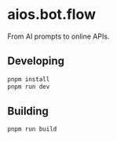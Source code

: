 # aios.bot.flow

From AI prompts to online APIs.


## Developing

```bash
pnpm install
pnpm run dev
```

## Building

```bash
pnpm run build
```
